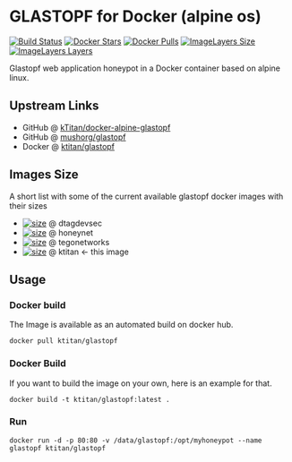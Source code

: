 # GLASTOPF for Docker (alpine os)

[![Build Status](https://travis-ci.org/kTitan/docker-alpine-glastopf.svg)](https://travis-ci.org/kTitan/docker-alpine-glastopf)
[![Docker Stars](https://img.shields.io/docker/stars/ktitan/glastopf.svg)](https://hub.docker.com/r/ktitan/glastopf/)
[![Docker Pulls](https://img.shields.io/docker/pulls/ktitan/glastopf.svg)](https://hub.docker.com/r/ktitan/glastopf/)
[![ImageLayers Size](https://img.shields.io/imagelayers/image-size/ktitan/glastopf/latest.svg)](https://hub.docker.com/r/ktitan/glastopf/)
[![ImageLayers Layers](https://img.shields.io/imagelayers/layers/ktitan/glastopf/latest.svg)](https://hub.docker.com/r/ktitan/glastopf/)

Glastopf web application honeypot in a Docker container based on alpine linux.

## Upstream Links
* GitHub @ [kTitan/docker-alpine-glastopf](https://github.com/kTitan/docker-alpine-glastopf)
* GitHub @ [mushorg/glastopf](https://github.com/mushorg/glastopf)
* Docker @ [ktitan/glastopf](https://hub.docker.com/r/ktitan/glastopf/)

## Images Size

A short list with some of the current available glastopf docker images with their sizes
* [![size](https://img.shields.io/imagelayers/image-size/dtagdevsec/glastopf/latest.svg)](https://hub.docker.com/r/dtagdevsec/glastopf/) @ dtagdevsec
* [![size](https://img.shields.io/imagelayers/image-size/honeynet/glastopf/latest.svg)](https://hub.docker.com/r/honeynet/glastopf/) @ honeynet
* [![size](https://img.shields.io/imagelayers/image-size/tegonetworks/glastopf/latest.svg)](https://hub.docker.com/r/tegonetworks/glastopf/) @ tegonetworks
* [![size](https://img.shields.io/imagelayers/image-size/ktitan/glastopf/latest.svg)](https://hub.docker.com/r/ktitan/glastopf/) @ ktitan <- this image

## Usage

### Docker build
The Image is available as an automated build on docker hub.

```
docker pull ktitan/glastopf
```

### Docker Build
If you want to build the image on your own, here is an example for that.

```
docker build -t ktitan/glastopf:latest .
```

### Run
```
docker run -d -p 80:80 -v /data/glastopf:/opt/myhoneypot --name glastopf ktitan/glastopf
```

